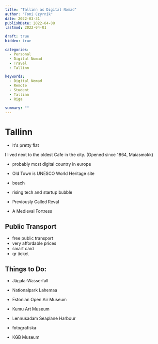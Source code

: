 ```yaml
---
title: "Tallinn as Digital Nomad"
author: "Toni Czyrnik"
date: 2022-03-31
publishDate: 2022-04-08
lastmod: 2022-04-01

draft: true
hidden: true

categories:
  - Personal
  - Digital Nomad
  - Travel
  - Tallinn

keywords:
  - Digital Nomad
  - Remote
  - Student
  - Tallinn
  - Riga

summary: ""
---
```


# Tallinn
-  It's pretty flat

I lived next to the oldest Cafe in the city. (Opened since 1864, Maiasmokk)

- probably most digital country in europe
- Old Town is UNESCO World Heritage site
- beach
- rising tech and startup bubble

- Previously Called Reval
- A Medieval Fortress


## Public Transport

- free public transport
- very affordable prices
- smart card
- qr ticket


## Things to Do:

- Jägala-Wasserfall
- Nationalpark Lahemaa

- Estonian Open Air Museum 
- Kumu Art Museum
- Lennusadam Seaplane Harbour
- fotografiska
- KGB Museum
